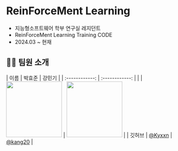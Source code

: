 # ReinForceMent Learning
- 지능형소프트웨어 학부 연구실 레지던트
- ReinForceMent Learning Training CODE
- 2024.03 ~ 현재

## 🧑‍💻 팀원 소개


| 이름 |  박효준  |  강민기  |
| :------------: | :------------: |
|  | <img src="https://github.com/Kyxxn/React_Metaverse/assets/129862357/440e93ab-233b-47ef-9637-a4515d13d915" width="150"/> | <img src="https://avatars.githubusercontent.com/u/75325326?s=48&v=4" width="150"/> |
| 깃허브 | [@Kyxxn](https://github.com/Kyxxn) | [@kang20](https://github.com/kang20) |
